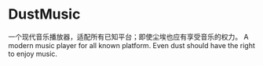 # DustMusic
一个现代音乐播放器，适配所有已知平台；即使尘埃也应有享受音乐的权力。 A modern music player for all known platform. Even dust should have the right to enjoy music.
